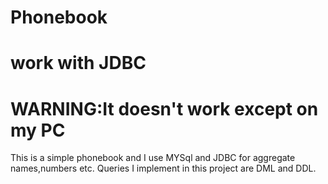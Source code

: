 # Phonebook
# work with JDBC
# WARNING:It doesn't work except on my PC
This is a simple phonebook and I use MYSql and JDBC for aggregate names,numbers etc.
Queries I implement in this project are DML and DDL.
